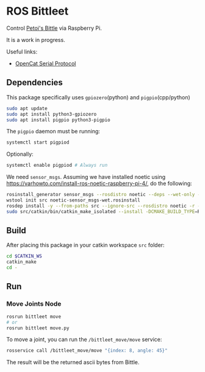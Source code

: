 # ROS Bittleet

Control [Petoi's Bittle](https://www.petoi.com/bittle) via Raspberry Pi. 

It is a work in progress. 

Useful links:
* [OpenCat Serial Protocol](https://bittle.petoi.com/4-configuration#4-3-arduino-ide-as-an-interface)

## Dependencies

This package specifically uses `gpiozero`(python) and `pigpio`(cpp/python)

```sh
sudo apt update
sudo apt install python3-gpiozero
sudo apt install pigpio python3-pigpio
```

The `pigpio` daemon must be running:

```sh
systemctl start pigpiod
```

Optionally:
```sh
systemctl enable pigpiod # Always run
```

We need `sensor_msgs`. Assuming we have installed noetic using https://varhowto.com/install-ros-noetic-raspberry-pi-4/, do the following:
```sh
rosinstall_generator sensor_msgs --rosdistro noetic --deps --wet-only --tar > indigo-sensor_msgs-wet.rosinstall
wstool init src noetic-sensor_msgs-wet.rosinstall
rosdep install -y --from-paths src --ignore-src --rosdistro noetic -r --os=debian:buster
sudo src/catkin/bin/catkin_make_isolated --install -DCMAKE_BUILD_TYPE=Release --install-space /opt/ros/noetic -j1 -DPYTHON_EXECUTABLE=/usr/bin/python3
```

## Build 

After placing this package in your catkin workspace `src` folder:

```sh
cd $CATKIN_WS
catkin_make
cd -
```

## Run

### Move Joints Node

```sh
rosrun bittleet move
# or
rosrun bittleet move.py
```

To move a joint, you can run the `/bittleet_move/move` service:

```sh
rosservice call /bittleet_move/move "{index: 8, angle: 45}" 
```
The result will be the returned ascii bytes from Bittle.


